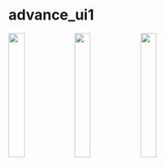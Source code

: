 # advance_ui1

<img src = "https://github.com/user-attachments/assets/d597ff5e-484c-4129-ae24-a3ce4e4f6cb6"  height = 25%  width = 25%>
<img src = "https://github.com/user-attachments/assets/c016b41f-afaa-4f2b-ba7e-94ee41cafcad"  height = 25%  width = 25%>
<img src = "https://github.com/user-attachments/assets/26ee4b69-3281-4d8d-a5f7-a205cd10ec7b"  height = 25%  width = 25%>

